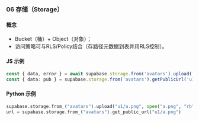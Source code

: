 ### 06 存储（Storage）

#### 概念
- Bucket（桶）+ Object（对象）；
- 访问策略可与RLS/Policy结合（存路径元数据到表并用RLS控制）。

#### JS 示例
```ts
const { data, error } = await supabase.storage.from('avatars').upload('u1/a.png', file)
const { data: pub } = supabase.storage.from('avatars').getPublicUrl('u1/a.png')
```

#### Python 示例
```python
supabase.storage.from_("avatars").upload("u1/a.png", open("a.png", "rb"))
url = supabase.storage.from_("avatars").get_public_url("u1/a.png")
```


